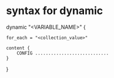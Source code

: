 syntax for dynamic
======================


dynamic "<VARIABLE_NAME>" {

    for_each = "<collection_value>"

    content {
        CONFIG ............................
    }
}